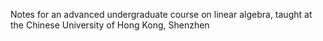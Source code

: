 Notes for an advanced undergraduate course on linear algebra, taught at the Chinese University of Hong Kong, Shenzhen
